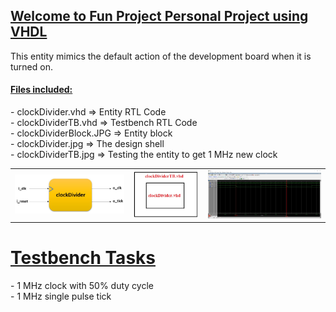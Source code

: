 <h2><u>Welcome to Fun Project Personal Project using VHDL</u></h2>
<p>
This entity mimics the default action of the development board when it is turned on.
</p>
<h4><u>Files included:</u></h4>
<p>
- clockDivider.vhd  =>  Entity RTL Code<br>
- clockDividerTB.vhd  =>  Testbench RTL Code<br>
- clockDividerBlock.JPG  =>  Entity block<br>
- clockDivider.jpg  =>  The design shell<br>
- clockDividerTB.jpg  =>  Testing the entity to get 1 MHz new clock<br>
</p>
<table>
    <tr>
            <td><img src="https://github.com/Matanlaza89/Clock-Divider/blob/main/images/clockDividerBlock.JPG" alt="TEST"></td>
            <td><img src="https://github.com/Matanlaza89/Clock-Divider/blob/main/images/clockDivider.jpg" alt=""></td>
            <td><img src="https://github.com/Matanlaza89/Clock-Divider/blob/main/images/clockDividerTB.jpg" alt="1 MHz Clock Divider"></td>
</table>

<h1><u>Testbench Tasks</u></h1>
<p>
- 1 MHz clock with 50% duty cycle <br>
- 1 MHz single pulse tick<br>
</p>
